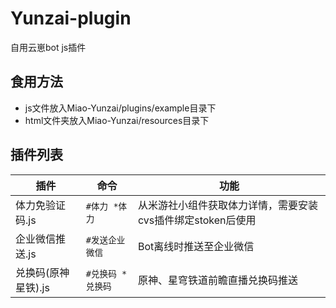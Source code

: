 # Yunzai-plugin

自用云崽bot js插件

## 食用方法

- js文件放入Miao-Yunzai/plugins/example目录下
- html文件夹放入Miao-Yunzai/resources目录下

## 插件列表

| 插件            | 命令              | 功能                                                         |
| --------------- | ----------------- | ------------------------------------------------------------ |
| 体力免验证码.js | `#体力 *体力`     | 从米游社小组件获取体力详情，需要安装cvs插件绑定stoken后使用  |
| 企业微信推送.js | `#发送企业微信`   | Bot离线时推送至企业微信                                      |
| 兑换码(原神星铁).js | `#兑换码 *兑换码`   | 原神、星穹铁道前瞻直播兑换码推送                       |
